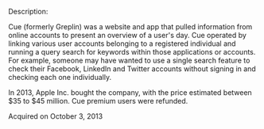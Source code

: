 Description:

Cue (formerly Greplin) was a website and app that pulled information from online accounts to present an overview of a user's day. Cue operated by linking various user accounts belonging to a registered individual and running a query search for keywords within those applications or accounts. For example, someone may have wanted to use a single search feature to check their Facebook, LinkedIn and Twitter accounts without signing in and checking each one individually.

In 2013, Apple Inc. bought the company, with the price estimated between $35 to $45 million. Cue premium users were refunded.

Acquired on October 3, 2013
